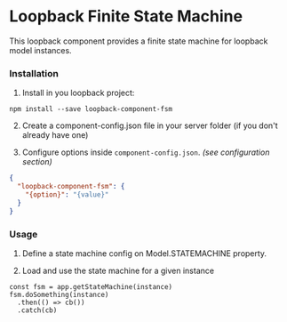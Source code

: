 # Loopback Finite State Machine

This loopback component provides a finite state machine for loopback model instances.

### Installation

1. Install in you loopback project:

  `npm install --save loopback-component-fsm`

2. Create a component-config.json file in your server folder (if you don't already have one)

3. Configure options inside `component-config.json`. *(see configuration section)*

  ```json
  {
    "loopback-component-fsm": {
      "{option}": "{value}"
    }
  }
  ```

### Usage

1. Define a state machine config on Model.STATEMACHINE property.

2. Load and use the state machine for a given instance

  ```(javascript)
  const fsm = app.getStateMachine(instance)
  fsm.doSomething(instance)
    .then(() => cb())
    .catch(cb)
  ```
